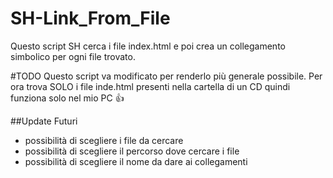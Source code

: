 # SH-Link_From_File
Questo script SH cerca i file index.html e poi crea un collegamento simbolico per ogni file trovato.

#TODO
Questo script va modificato per renderlo più generale possibile. Per ora trova SOLO i file inde.html presenti nella cartella di un CD quindi funziona solo nel mio PC :+1:

##Update Futuri
* possibilità di scegliere i file da cercare
* possibilità di scegliere il percorso dove cercare i file
* possibilità di scegliere il nome da dare ai collegamenti
